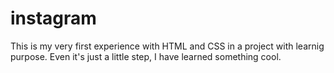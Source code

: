 # instagram
This is my very first experience with HTML and CSS in a project with learnig purpose. Even it's just a little step, I have learned something cool.
